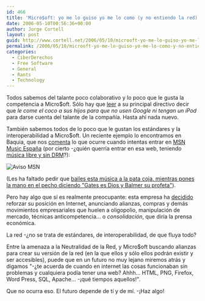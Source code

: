 ```yaml
---
id: 466
title: 'Micro$oft: yo me lo guiso yo me lo como (y no entiendo la red)'
date: 2006-05-10T00:56:36+00:00
author: Jorge Cortell
layout: post
guid: http://www.cortell.net/2006/05/10/microoft-yo-me-lo-guiso-yo-me-lo-como-y-no-entiendo-la-red/
permalink: /2006/05/10/microoft-yo-me-lo-guiso-yo-me-lo-como-y-no-entiendo-la-red/
categories:
  - CiberDerechos
  - Free Software
  - General
  - Rants
  - Technology
---
```

Todos sabemos del talante poco colaborativo y lo poco que le gusta la competencia a Micro$oft. Sólo hay que [leer](http://money.cnn.com/magazines/fortune/fortune_archive/2006/04/03/8373041/index.htm) a su principal directivo decir que _le come el coco a sus hijos para que no usen Google ni tengan un iPod_ para darse cuenta del talante de la compañí­a. Hasta ahí­ nada nuevo.

También sabemos todos de lo poco que le gustan los estándares y la interoperabilidad a Micro$oft. Un reciente ejemplo lo encontramos en Baquia, que nos [comenta](http://blogs.baquia.com/zumodered/post/2006/04/24/no-me-gustan-tus-zapatillas) lo que ocurre cuando intentas entrar en [MSN Music España](http://music.msn.es/) (por cierto -¿quién querrí­a entrar en esa web, teniendo [música libre y sin DRM](http://www.cortell.net/regala-libertad-obras-libres-yo-gratis/)?):

![Aviso MSN](http://blogs.baquia.com/myfiles/zumodered/avisomsnfirefox.gif)

(Les ha faltado pedir que [bailes esta música a la pata coja, mientras pones la mano en el pecho diciendo "Gates es Dios y Balmer su profeta"](http://www.flamingmailbox.com/maccomedy/movies/balmer.html)).

Pero hay algo que sí­ es realmente preocupante: esta empresa ha [decidido](http://google.dirson.com/noticias.new/2561/) reforzar su posición en Internet, anunciando alianzas, compras y demás movimientos empresariales que huelen a oligopolio, manipulación de mercado, técnicas anticompetencia... o _consolidación_, que dirí­a la prensa económica.

La red -¿no se trata de estándares, de interoperabilidad, de que fluya todo?

Entre la amenaza a la Neutralidad de la Red, y Micro$oft buscando alianzas para crear su versión de la red (en la que ellos y sólo ellos podrán existir y ser accesibles), puede que en un futuro no muy lejano miremos atrás y digamos "-¿te acuerda de cuando en internet las cosas funcionaban sin problemas y cualquiera podí­a tener una web? Ahhh... HTML, PNG, Firefox, Word Press, SQL, Apache... -¡qué tiempos aquellos!".

Que no ocurra eso. El futuro depende de tí­ y de mí­. -¡Haz algo!